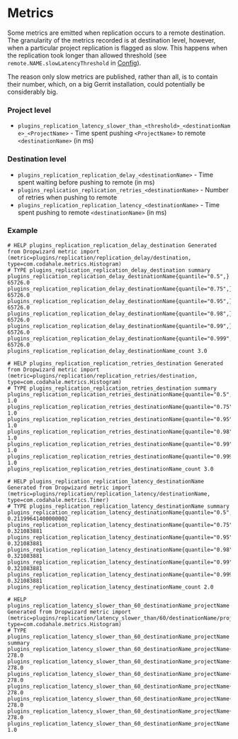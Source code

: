 # Metrics

Some metrics are emitted when replication occurs to a remote destination. The
granularity of the metrics recorded is at destination level, however, when a
particular project replication is flagged as slow. This happens when the
replication took longer than allowed threshold (see
`remote.NAME.slowLatencyThreshold` in [Config](config.md)).

The reason only slow metrics are published, rather than all, is to contain their
number, which, on a big Gerrit installation, could potentially be considerably
big.

### Project level

- `plugins_replication_latency_slower_than_<threshold>_<destinationName>_<ProjectName>` - Time spent
  pushing `<ProjectName>` to remote `<destinationName>` (in ms)

### Destination level

- `plugins_replication_replication_delay_<destinationName>` - Time spent waiting before pushing to
  remote <destinationName> (in ms)
- `plugins_replication_replication_retries_<destinationName>` - Number of retries when pushing to
  remote <destinationName>
- `plugins_replication_replication_latency_<destinationName>` - Time spent pushing to remote
  `<destinationName>` (in ms)

### Example

```
# HELP plugins_replication_replication_delay_destination Generated from Dropwizard metric import (metric=plugins/replication/replication_delay/destination, type=com.codahale.metrics.Histogram)
# TYPE plugins_replication_replication_delay_destination summary
plugins_replication_replication_delay_destinationName{quantile="0.5",} 65726.0
plugins_replication_replication_delay_destinationName{quantile="0.75",} 65726.0
plugins_replication_replication_delay_destinationName{quantile="0.95",} 65726.0
plugins_replication_replication_delay_destinationName{quantile="0.98",} 65726.0
plugins_replication_replication_delay_destinationName{quantile="0.99",} 65726.0
plugins_replication_replication_delay_destinationName{quantile="0.999",} 65726.0
plugins_replication_replication_delay_destinationName_count 3.0

# HELP plugins_replication_replication_retries_destination Generated from Dropwizard metric import (metric=plugins/replication/replication_retries/destination, type=com.codahale.metrics.Histogram)
# TYPE plugins_replication_replication_retries_destination summary
plugins_replication_replication_retries_destinationName{quantile="0.5",} 1.0
plugins_replication_replication_retries_destinationName{quantile="0.75",} 1.0
plugins_replication_replication_retries_destinationName{quantile="0.95",} 1.0
plugins_replication_replication_retries_destinationName{quantile="0.98",} 1.0
plugins_replication_replication_retries_destinationName{quantile="0.99",} 1.0
plugins_replication_replication_retries_destinationName{quantile="0.999",} 1.0
plugins_replication_replication_retries_destinationName_count 3.0

# HELP plugins_replication_replication_latency_destinationName Generated from Dropwizard metric import (metric=plugins/replication/replication_latency/destinationName, type=com.codahale.metrics.Timer)
# TYPE plugins_replication_replication_latency_destinationName summary
plugins_replication_replication_latency_destinationName{quantile="0.5",} 0.21199641400000002
plugins_replication_replication_latency_destinationName{quantile="0.75",} 0.321083881
plugins_replication_replication_latency_destinationName{quantile="0.95",} 0.321083881
plugins_replication_replication_latency_destinationName{quantile="0.98",} 0.321083881
plugins_replication_replication_latency_destinationName{quantile="0.99",} 0.321083881
plugins_replication_replication_latency_destinationName{quantile="0.999",} 0.321083881
plugins_replication_replication_latency_destinationName_count 2.0

# HELP plugins_replication_latency_slower_than_60_destinationName_projectName Generated from Dropwizard metric import (metric=plugins/replication/latency_slower_than/60/destinationName/projectName, type=com.codahale.metrics.Histogram)
# TYPE plugins_replication_latency_slower_than_60_destinationName_projectName summary
plugins_replication_latency_slower_than_60_destinationName_projectName{quantile="0.5",} 278.0
plugins_replication_latency_slower_than_60_destinationName_projectName{quantile="0.75",} 278.0
plugins_replication_latency_slower_than_60_destinationName_projectName{quantile="0.95",} 278.0
plugins_replication_latency_slower_than_60_destinationName_projectName{quantile="0.98",} 278.0
plugins_replication_latency_slower_than_60_destinationName_projectName{quantile="0.99",} 278.0
plugins_replication_latency_slower_than_60_destinationName_projectName{quantile="0.999",} 278.0
plugins_replication_latency_slower_than_60_destinationName_projectName 1.0
```
